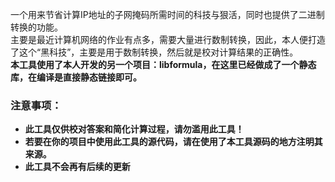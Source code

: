 一个用来节省计算IP地址的子网掩码所需时间的科技与狠活，同时也提供了二进制转换的功能。  
主要是最近计算机网络的作业有点多，需要大量进行数制转换，因此，本人便打造了这个“黑科技”，主要是用于数制转换，然后就是校对计算结果的正确性。  
**本工具使用了本人开发的另一个项目：libformula，在这里已经做成了一个静态库，在编译是直接静态链接即可。**  
### **注意事项：**  
 - **此工具仅供校对答案和简化计算过程，请勿滥用此工具！**
 - **若要在你的项目中使用此工具的源代码，请在使用了本工具源码的地方注明其来源。**
 - **此工具不会再有后续的更新**